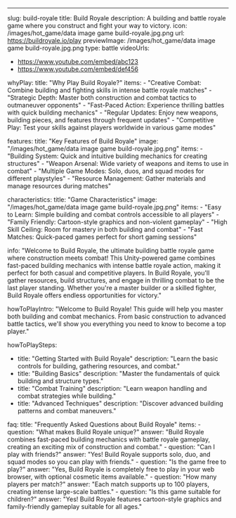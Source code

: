 ---
slug: build-royale
title: Build Royale
description: A building and battle royale game where you construct and fight your way to victory.
icon: /images/hot_game/data image game build-royale.jpg.png
url: https://buildroyale.io/play
previewImage: /images/hot_game/data image game build-royale.jpg.png
type: battle
videoUrls:
  - https://www.youtube.com/embed/abc123
  - https://www.youtube.com/embed/def456

whyPlay:
  title: "Why Play Build Royale?"
  items:
    - "Creative Combat: Combine building and fighting skills in intense battle royale matches"
    - "Strategic Depth: Master both construction and combat tactics to outmaneuver opponents"
    - "Fast-Paced Action: Experience thrilling battles with quick building mechanics"
    - "Regular Updates: Enjoy new weapons, building pieces, and features through frequent updates"
    - "Competitive Play: Test your skills against players worldwide in various game modes"

features:
  title: "Key Features of Build Royale"
  image: "/images/hot_game/data image game build-royale.jpg.png"
  items:
    - "Building System: Quick and intuitive building mechanics for creating structures"
    - "Weapon Arsenal: Wide variety of weapons and items to use in combat"
    - "Multiple Game Modes: Solo, duos, and squad modes for different playstyles"
    - "Resource Management: Gather materials and manage resources during matches"

characteristics:
  title: "Game Characteristics"
  image: "/images/hot_game/data image game build-royale.jpg.png"
  items:
    - "Easy to Learn: Simple building and combat controls accessible to all players"
    - "Family Friendly: Cartoon-style graphics and non-violent gameplay"
    - "High Skill Ceiling: Room for mastery in both building and combat"
    - "Fast Matches: Quick-paced games perfect for short gaming sessions"

info: "Welcome to Build Royale, the ultimate building battle royale game where construction meets combat! This Unity-powered game combines fast-paced building mechanics with intense battle royale action, making it perfect for both casual and competitive players. In Build Royale, you'll gather resources, build structures, and engage in thrilling combat to be the last player standing. Whether you're a master builder or a skilled fighter, Build Royale offers endless opportunities for victory."

howToPlayIntro: "Welcome to Build Royale! This guide will help you master both building and combat mechanics. From basic construction to advanced battle tactics, we'll show you everything you need to know to become a top player."

howToPlaySteps:
  - title: "Getting Started with Build Royale"
    description: "Learn the basic controls for building, gathering resources, and combat."
  - title: "Building Basics"
    description: "Master the fundamentals of quick building and structure types."
  - title: "Combat Training"
    description: "Learn weapon handling and combat strategies while building."
  - title: "Advanced Techniques"
    description: "Discover advanced building patterns and combat maneuvers."

faq:
  title: "Frequently Asked Questions about Build Royale"
  items:
    - question: "What makes Build Royale unique?"
      answer: "Build Royale combines fast-paced building mechanics with battle royale gameplay, creating an exciting mix of construction and combat."
    - question: "Can I play with friends?"
      answer: "Yes! Build Royale supports solo, duo, and squad modes so you can play with friends."
    - question: "Is the game free to play?"
      answer: "Yes, Build Royale is completely free to play in your web browser, with optional cosmetic items available."
    - question: "How many players per match?"
      answer: "Each match supports up to 100 players, creating intense large-scale battles."
    - question: "Is this game suitable for children?"
      answer: "Yes! Build Royale features cartoon-style graphics and family-friendly gameplay suitable for all ages." 